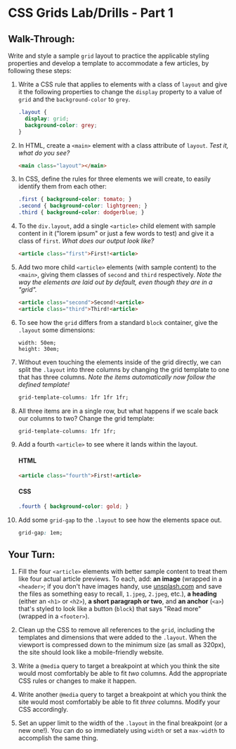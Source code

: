 # CSS Grids Lab/Drills - Part 1


## Walk-Through:

Write and style a sample `grid` layout to practice the applicable styling properties and develop a template to accommodate a few articles, by following these steps:


1. Write a CSS rule that applies to elements with a class of `layout` and give it the following properties to change the `display` property to a value of `grid` and the `background-color` to `grey`.

    ```css
    .layout {
      display: grid;
      background-color: grey;
    }
    ```

2. In HTML, create a `<main>` element with a class attribute of `layout`. *Test it, what do you see?*

    ```html
    <main class="layout"></main>
    ```

3. In CSS, define the rules for three elements we will create, to easily identify them from each other:

    ```css
    .first { background-color: tomato; }
    .second { background-color: lightgreen; }
    .third { background-color: dodgerblue; }
    ```

4. To the `div.layout`, add a single `<article>` child element with sample content in it ("lorem ipsum" or just a few words to test) and give it a class of `first`. *What does our output look like?*

    ```html
    <article class="first">First!<article>
    ```

5. Add two more child `<article>` elements (with sample content) to the `<main>`, giving them classes of `second` and `third` respectively. *Note the way the elements are laid out by default, even though they are in a "grid".*

    ```html
    <article class="second">Second!<article>
    <article class="third">Third!<article>
    ```

6. To see how the `grid` differs from a standard `block` container, give the `.layout` some dimensions:

    ```
    width: 50em;
    height: 30em;
    ```

7. Without even touching the elements inside of the grid directly, we can split the `.layout` into three columns by changing the grid template to one that has three columns. *Note the items automatically now follow the defined template!*

    ```css
    grid-template-columns: 1fr 1fr 1fr;
    ```

8. All three items are in a single row, but what happens if we scale back our columns to two? Change the grid template:

    ```css
    grid-template-columns: 1fr 1fr;
    ```

9. Add a fourth `<article>` to see where it lands within the layout.

    #### HTML
    ```html
    <article class="fourth">First!<article>
    ```

    #### CSS
    ```css
    .fourth { background-color: gold; }
    ```

10. Add some `grid-gap` to the `.layout` to see how the elements space out.

    ```css
    grid-gap: 1em;
    ```

## Your Turn:

1. Fill the four `<article>` elements with better sample content to treat them like four actual article previews. To each, add: **an image** (wrapped in a `<header>`; if you don't have images handy, use [unsplash.com](http://unsplash.com) and save the files as something easy to recall, `1.jpeg`, `2.jpeg`, etc.), **a heading** (either an `<h1>` or `<h2>`), **a short paragraph or two**, and **an anchor** (`<a>`) that's styled to look like a button (`block`) that says "Read more" (wrapped in a `<footer>`).

2. Clean up the CSS to remove all references to the `grid`, including the templates and dimensions that were added to the `.layout`. When the viewport is compressed down to the minimum size (as small as 320px), the site should look like a mobile-friendly website.

3. Write a `@media` query to target a breakpoint at which you think the site would most comfortably be able to fit *two* columns. Add the appropriate CSS rules or changes to make it happen.

4. Write another `@media` query to target a breakpoint at which you think the site would most comfortably be able to fit *three* columns. Modify your CSS accordingly.

5. Set an upper limit to the width of the `.layout` in the final breakpoint (or a new one!). You can do so immediately using `width` or set a `max-width` to accomplish the same thing.
